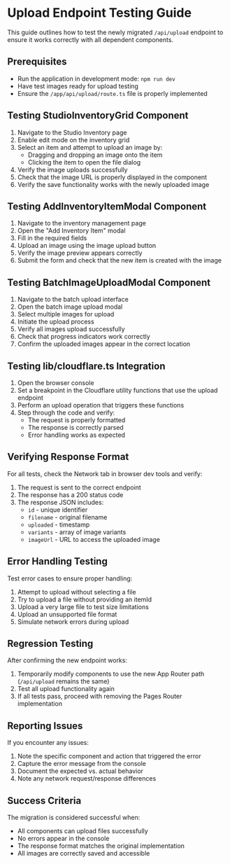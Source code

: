 # Upload Endpoint Testing Guide

This guide outlines how to test the newly migrated `/api/upload` endpoint to ensure it works correctly with all dependent components.

## Prerequisites

- Run the application in development mode: `npm run dev`
- Have test images ready for upload testing
- Ensure the `/app/api/upload/route.ts` file is properly implemented

## Testing StudioInventoryGrid Component

1. Navigate to the Studio Inventory page
2. Enable edit mode on the inventory grid
3. Select an item and attempt to upload an image by:
   - Dragging and dropping an image onto the item
   - Clicking the item to open the file dialog
4. Verify the image uploads successfully
5. Check that the image URL is properly displayed in the component
6. Verify the save functionality works with the newly uploaded image

## Testing AddInventoryItemModal Component

1. Navigate to the inventory management page
2. Open the "Add Inventory Item" modal
3. Fill in the required fields
4. Upload an image using the image upload button
5. Verify the image preview appears correctly
6. Submit the form and check that the new item is created with the image

## Testing BatchImageUploadModal Component

1. Navigate to the batch upload interface
2. Open the batch image upload modal
3. Select multiple images for upload
4. Initiate the upload process
5. Verify all images upload successfully
6. Check that progress indicators work correctly
7. Confirm the uploaded images appear in the correct location

## Testing lib/cloudflare.ts Integration

1. Open the browser console
2. Set a breakpoint in the Cloudflare utility functions that use the upload endpoint
3. Perform an upload operation that triggers these functions
4. Step through the code and verify:
   - The request is properly formatted
   - The response is correctly parsed
   - Error handling works as expected

## Verifying Response Format

For all tests, check the Network tab in browser dev tools and verify:

1. The request is sent to the correct endpoint
2. The response has a 200 status code
3. The response JSON includes:
   - `id` - unique identifier
   - `filename` - original filename
   - `uploaded` - timestamp
   - `variants` - array of image variants
   - `imageUrl` - URL to access the uploaded image

## Error Handling Testing

Test error cases to ensure proper handling:

1. Attempt to upload without selecting a file
2. Try to upload a file without providing an itemId
3. Upload a very large file to test size limitations
4. Upload an unsupported file format
5. Simulate network errors during upload

## Regression Testing

After confirming the new endpoint works:

1. Temporarily modify components to use the new App Router path (`/api/upload` remains the same)
2. Test all upload functionality again
3. If all tests pass, proceed with removing the Pages Router implementation

## Reporting Issues

If you encounter any issues:

1. Note the specific component and action that triggered the error
2. Capture the error message from the console
3. Document the expected vs. actual behavior
4. Note any network request/response differences

## Success Criteria

The migration is considered successful when:

- All components can upload files successfully
- No errors appear in the console
- The response format matches the original implementation
- All images are correctly saved and accessible
